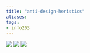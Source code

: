 ```yaml
---
title: "anti-design-heristics"
aliases: 
tags: 
- info203
---
```


![](https://i.imgur.com/BHJ5iQU.png)
![](https://i.imgur.com/DrqSSK5.png)
![](https://i.imgur.com/KPW6h19.png)